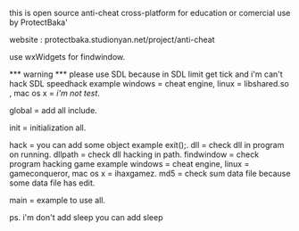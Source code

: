 this is open source anti-cheat cross-platform for education or comercial use by ProtectBaka'

website : protectbaka.studionyan.net/project/anti-cheat

use wxWidgets for findwindow.

*** warning *** please use SDL because in SDL limit get tick and i'm can't hack SDL speedhack  example windows = cheat engine, linux = libshared.so <hack speed with gettimeofday>, mac os x = *i'm not test*.

global = add all include.

init = initialization all.

hack = you can add some object example exit();.
dll = check dll in program on running.
dllpath = check dll hacking in path.
findwindow = check program hacking game example windows = cheat engine, linux = gameconqueror, mac os x = ihaxgamez.
md5 = check sum data file because some data file has edit.

main = example to use all.

ps. i'm don't add sleep you can add sleep

